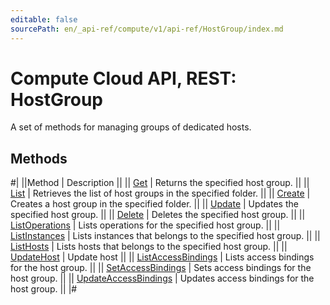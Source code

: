 ```yaml
---
editable: false
sourcePath: en/_api-ref/compute/v1/api-ref/HostGroup/index.md
---
```


# Compute Cloud API, REST: HostGroup

A set of methods for managing groups of dedicated hosts.

## Methods

#|
||Method | Description ||
|| [Get](get.md) | Returns the specified host group. ||
|| [List](list.md) | Retrieves the list of host groups in the specified folder. ||
|| [Create](create.md) | Creates a host group in the specified folder. ||
|| [Update](update.md) | Updates the specified host group. ||
|| [Delete](delete.md) | Deletes the specified host group. ||
|| [ListOperations](listOperations.md) | Lists operations for the specified host group. ||
|| [ListInstances](listInstances.md) | Lists instances that belongs to the specified host group. ||
|| [ListHosts](listHosts.md) | Lists hosts that belongs to the specified host group. ||
|| [UpdateHost](updateHost.md) | Update host ||
|| [ListAccessBindings](listAccessBindings.md) | Lists access bindings for the host group. ||
|| [SetAccessBindings](setAccessBindings.md) | Sets access bindings for the host group. ||
|| [UpdateAccessBindings](updateAccessBindings.md) | Updates access bindings for the host group. ||
|#